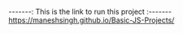 -------: This is the link to run this project :-------
https://maneshsingh.github.io/Basic-JS-Projects/
